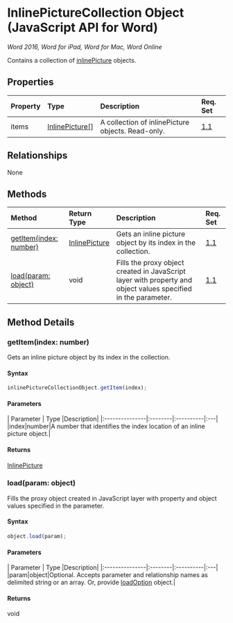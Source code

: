 # InlinePictureCollection Object (JavaScript API for Word)

_Word 2016, Word for iPad, Word for Mac, Word Online_

Contains a collection of [inlinePicture](inlinePicture.md) objects.

## Properties

| Property	   | Type	|Description| Req. Set|
|:---------------|:--------|:----------|:----|
|items|[InlinePicture[]](inlinepicture.md)|A collection of inlinePicture objects. Read-only.|[1.1](../reqset/word-requirement.md)|

## Relationships
None


## Methods

| Method		   | Return Type	|Description| Req. Set|
|:---------------|:--------|:----------|:----|
|[getItem(index: number)](#getitemindex-number)|[InlinePicture](inlinepicture.md)|Gets an inline picture object by its index in the collection.|[1.1](../reqset/word-requirement.md)|
|[load(param: object)](#loadparam-object)|void|Fills the proxy object created in JavaScript layer with property and object values specified in the parameter.|[1.1](../reqset/word-requirement.md)|

## Method Details


### getItem(index: number)
Gets an inline picture object by its index in the collection.

#### Syntax
```js
inlinePictureCollectionObject.getItem(index);
```

#### Parameters
| Parameter	   | Type	|Description|
|:---------------|:--------|:----------|:---|
|index|number|A number that identifies the index location of an inline picture object.|

#### Returns
[InlinePicture](inlinepicture.md)

### load(param: object)
Fills the proxy object created in JavaScript layer with property and object values specified in the parameter.

#### Syntax
```js
object.load(param);
```

#### Parameters
| Parameter	   | Type	|Description|
|:---------------|:--------|:----------|:---|
|param|object|Optional. Accepts parameter and relationship names as delimited string or an array. Or, provide [loadOption](loadoption.md) object.|

#### Returns
void
